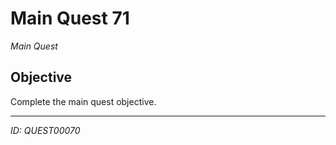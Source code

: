 # Main Quest 71

*Main Quest*

## Objective
Complete the main quest objective.

---
*ID: QUEST00070*